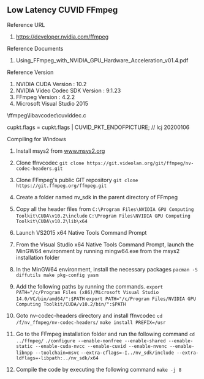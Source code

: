 ## Low Latency CUVID FFmpeg

Reference URL
1. https://developer.nvidia.com/ffmpeg

Reference Documents
1. Using_FFmpeg_with_NVIDIA_GPU_Hardware_Acceleration_v01.4.pdf

Reference Version
1. NVIDIA CUDA Version : 10.2
2. NVIDIA Video Codec SDK Version : 9.1.23
3. FFmpeg Version : 4.2.2
4. Microsoft Visual Studio 2015

\ffmpeg\libavcodec\cuviddec.c

cupkt.flags = cupkt.flags | CUVID_PKT_ENDOFPICTURE; // lcj 20200106

Compiling for Windows

1. Install msys2 from www.msys2.org

2. Clone ffnvcodec
`git clone https://git.videolan.org/git/ffmpeg/nv-codec-headers.git`

3. Clone FFmpeg's public GIT repository
`git clone https://git.ffmpeg.org/ffmpeg.git`

4. Create a folder named nv_sdk in the parent directory of FFmpeg

5. Copy all the header files from
`C:\Program Files\NVIDIA GPU Computing Toolkit\CUDA\v10.2\include`
`C:\Program Files\NVIDIA GPU Computing Toolkit\CUDA\v10.2\lib\x64`

6. Launch VS2015 x64 Native Tools Command Prompt

7. From the Visual Studio x64 Native Tools Command Prompt, launch the MinGW64 environment by running mingw64.exe from the msys2 installation folder

8. In the MinGW64 environment, install the necessary packages
`pacman -S diffutils make pkg-config yasm`

9. Add the following paths by running the commands.
`export PATH="/c/Program Files (x86)/Microsoft Visual Studio 14.0/VC/bin/amd64/":$PATH`
`export PATH="/c/Program Files/NVIDIA GPU Computing Toolkit/CUDA/v10.2/bin/":$PATH`

10. Goto nv-codec-headers directory and install ffnvcodec
`cd /f/nv_ffmpeg/nv-codec-headers/`
`make install PREFIX=/usr`

11. Go to the FFmpeg installation folder and run the following command
`cd ../ffmpeg/`
`./configure --enable-nonfree --enable-shared --enable-static --enable-cuda-nvcc --enable-cuvid --enable-nvenc --enable-libnpp --toolchain=msvc` `--extra-cflags=-I../nv_sdk/include --extra-ldflags=-libpath:../nv_sdk/x64`

12. Compile the code by executing the following command
`make -j 8`

